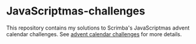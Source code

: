 # JavaScriptmas-challenges

<p>This repository contains my solutions to Scrimba's JavaScriptmas advent calendar challenges. See <a href="https://scrimba.com/learn/adventcalendar">advent calendar challenges</a> for more details.</p>
